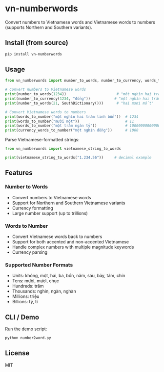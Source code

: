 # vn-numberwords

Convert numbers to Vietnamese words and Vietnamese words to numbers (supports Northern and Southern variants).

## Install (from source)

```bash
pip install vn-numberwords
```

## Usage

```python
from vn_numberwords import number_to_words, number_to_currency, words_to_number, currency_words_to_number, SouthDictionary

# Convert numbers to Vietnamese words
print(number_to_words(1234))                       # "một nghìn hai trăm linh bốn"
print(number_to_currency(1234, "đồng"))           # "một nghìn hai trăm linh bốn đồng"
print(number_to_words(21, SouthDictionary()))      # "hai mươi mốt"

# Convert Vietnamese words to numbers
print(words_to_number("một nghìn hai trăm linh bốn"))  # 1234
print(words_to_number("mười một"))                     # 11
print(words_to_number("một trăm ngàn tỷ"))             # 100000000000000
print(currency_words_to_number("một nghìn đồng"))      # 1000
```

Parse Vietnamese-formatted strings:

```python
from vn_numberwords import vietnamese_string_to_words

print(vietnamese_string_to_words("1.234.56"))     # decimal example
```

## Features

### Number to Words
- Convert numbers to Vietnamese words
- Support for Northern and Southern Vietnamese variants
- Currency formatting
- Large number support (up to trillions)

### Words to Number
- Convert Vietnamese words back to numbers
- Support for both accented and non-accented Vietnamese
- Handle complex numbers with multiple magnitude keywords
- Currency parsing

### Supported Number Formats
- Units: không, một, hai, ba, bốn, năm, sáu, bảy, tám, chín
- Tens: mười, mươi, chục
- Hundreds: trăm
- Thousands: nghìn, ngàn, nghàn
- Millions: triệu
- Billions: tỷ, tỉ

## CLI / Demo

Run the demo script:

```bash
python number2word.py
```

## License

MIT


